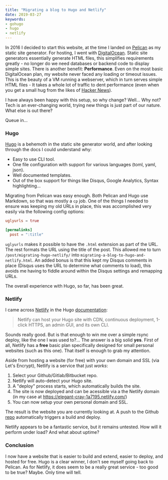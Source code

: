 ```yaml
---
title: "Migrating a blog to Hugo and Netlify"
date: 2019-03-27
keywords:
- gohugo
- hugo
- netlify
---
```


In 2016 I decided to start this website, at the time I landed on [Pelican](https://blog.getpelican.com/) as my static site generator. For hosting, I went with [DigitalOcean](https://www.digitalocean.com/). Static site generators essentially generate HTML files, this simplifies requirements greatly - no longer do we need databases or backend code to display simple sites. There is another benefit: **Performance**. Even on the most basic DigitalOcean plan, my website never faced any loading or timeout issues. This is the beauty of a VM running a webserver, which in turn serves simple HTML files - It takes a whole lot of traffic to dent performance (even when you get a small hug from the likes of [Hacker News](https://news.ycombinator.com/)).

I have always been happy with this setup, so why change? Well... Why not? Tech is an ever-changing world, trying new things is just part of our nature. What else is out there?

Queue in...

### Hugo

[Hugo](https://gohugo.io/) is a behemoth in the static site generator world, and after looking through the docs I could understand why:

- Easy to use CLI tool.
- One file configuration with support for various languages (toml, yaml, json).
- Well documented templates.
- Out of the box support for things like Disqus, Google Analytics, Syntax highlighting...

Migrating from Pelican was easy enough. Both Pelican and Hugo use Markdown, so that was mostly a `cp` job. One of the things I needed to ensure was keeping my old URLs in place, this was accomplished very easily via the following config options:

```toml
uglyurls = true

[permalinks]
  post = ":title"
```

`uglyurls` makes it possible to have the `.html` extension as part of the URL. The rest formats the URL using the title of the post. This allowed me to turn `/post/migrating-hugo-netlify/` into `migrating-a-blog-to-hugo-and-netlify.html`. An added bonus is that this kept my Disqus comments in place (Disqus uses the URL to determine what comments to load), this avoids me having to fiddle around within the Disqus settings and remapping URLs.

The overall experience with Hugo, so far, has been great.

### Netlify

I came across [Netlify](https://www.netlify.com/) in the Hugo [documentation](https://gohugo.io/hosting-and-deployment/hosting-on-netlify/):

> Netlify can host your Hugo site with CDN, continuous deployment, 1-click HTTPS, an admin GUI, and its own CLI.

Sounds really good. But is that enough to win me over a simple rsync deploy, like the one I was used to?... The answer is a big solid **yes**. First of all, Netlify has a **free** basic plan specifically designed for small personal websites (such as this one). That itself is enough to grab my attention.

Aside from hosting a website (for free) with your own domain and SSL (via Let's Encrypt), Netlify is a service that just _works_:

1. Select your Github/Gitlab/Bitbucket repo.
2. Netlify will auto-detect your Hugo site.
3. A "deploy" process starts, which automatically builds the site.
4. The site is now deployed and can be acessible via a the Netlify domain (in my case at https://elegant-cray-1a7195.netlify.com/)
5. You can now setup your own personal domain and SSL.

The result is the website you are currently looking at. A push to the Github [repo](https://github.com/joaodlf/joaodlf) automatically triggers a build and deploy.

Netlify appears to be a fantastic service, but it remains untested. How will it perform under load? And what about uptime?

### Conclusion

I now have a website that is easier to build and extend, easier to deploy, and hosted for free. Hugo is a clear winner, I don't see myself going back to Pelican. As for Netlify, it does seem to be a really great service - too good to be true? Maybe. Only time will tell.